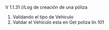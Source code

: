 V 1.1.31  //Log de  creación de una póliza

1. Validando el tipo de Vehiculo
2. Validar el Vehiculo esta en Get poliza lin 101